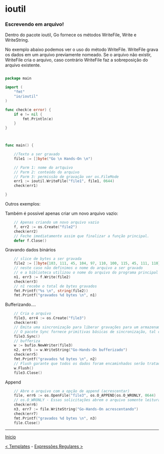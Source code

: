 
# ioutil
### Escrevendo em arquivo!

Dentro do pacote ioutil, Go fornece os métodos WriteFile, Write e WriteString. 

No exemplo abaixo podemos ver o uso do método WriteFile. 
WriteFile grava os dados em um arquivo previamente nomeado. 
Se o arquivo não existir, WriteFile cria o arquivo, caso contrário WriteFile faz a sobreposição do arquivo existente.


```go

package main

import (
	"fmt"
	"io/ioutil"
)

func check(e error) {
	if e != nil {
		fmt.Println(e)
	}
}



func main() {

	//Texto a ser gravado
	file1 := []byte("Go \n Hands-On \n")

	// Parm 1: nome do artquivo
	// Parm 2: conteúdo do arquivo
	// Parm 3: permissão de gravação ver os.FileMode
	err1 := ioutil.WriteFile("file1", file1, 0644)
	check(err1)

}
```

Outros exemplos: 

Também é possível apenas criar um novo arquivo vazio:
```go
	// Apenas criando um novo arquivo vazio
	f, err2 := os.Create("file2")
	check(err2)
	// Feche imediatamente assim que finalizar a função principal.
	defer f.Close()
```

Gravando dados binários
```go
	// slice de bytes a ser gravada
	file2 := []byte{103, 111, 45, 104, 97, 110, 100, 115, 45, 111, 110}
	// neste caso não definimos o nome do arquivo a ser gravado
	// e a biblioteca utilizou o nome do arquivo do programa principal "ioutil_write"
	n1, err3 := f.Write(file2)
	check(err3)
	// n1 recebe o total de bytes gravados
	fmt.Printf("%s \n", string(file2))
	fmt.Printf("gravados %d bytes \n", n1)
```

Bufferizando....
```go
	// Cria o arquivo
	file3, err4 := os.Create("file3")
	check(err4)
	// Emita uma sincronização para liberar gravações para um armazenamento estável.
	// O pacote Sync fornece primitivas básicas de sincronização, tal como bloqueios de exclusão mútua (lock).
	file3.Sync()
	// bufferiza
	w := bufio.NewWriter(file3)
	n2, err5 := w.WriteString("Go-Hands-On bufferizado")
	check(err5)
	fmt.Printf("gravados %d bytes \n", n2)
	// Flush garante que todos os dados foram encaminhados serão tratados pelo io.Writer.
	w.Flush()
	file3.Close()
```

Append
```go
	// Abre o arquivo com a opção de append (acrescentar)
	file, err6 := os.OpenFile("file3", os.O_APPEND|os.O_WRONLY, 0644)
	// os.O_WRONLY - Essas solicitações abrem o arquivo somente leitura, somente gravação ou leitura / gravação, respectivamente.
	check(err6)
	n3, err7 := file.WriteString("Go-Hands-On acrescentando")
	check(err7)
	fmt.Printf("gravados %d bytes \n", n3)
	file.Close()
```

---
[Inicio](../README.md)

[< Templates](../http_templates/) - [Expressões Regulares >](../regexp/) 
